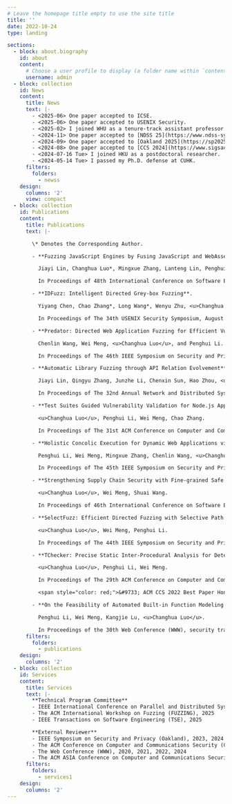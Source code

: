 ```yaml
---
# Leave the homepage title empty to use the site title
title: ''
date: 2022-10-24
type: landing

sections:
  - block: about.biography
    id: about
    content:
      # Choose a user profile to display (a folder name within `content/authors/`)
      username: admin
  - block: collection
    id: News
    content:
      title: News
      text: |-
        - <2025-06> One paper accepted to ICSE.
        - <2025-06> One paper accepted to USENIX Security.
        - <2025-02> I joined WHU as a tenure-track assistant professor.
        - <2024-11> One paper accepted to [NDSS 25](https://www.ndss-symposium.org/ndss2025/).
        - <2024-09> One paper accepted to [Oakland 2025](https://sp2025.ieee-security.org/cfpapers.html).
        - <2024-08> One paper accepted to [CCS 2024](https://www.sigsac.org/ccs/CCS2024/).
        - <2024-07-16 Tue> I joined HKU as a postdoctoral researcher.
        - <2024-05-14 Tue> I passed my Ph.D. defense at CUHK.
      filters:
        folders:
          - newss
    design:
      columns: '2'
      view: compact
  - block: collection
    id: Publications
    content:
      title: Publications
      text: |-

        \* Denotes the Corresponding Author.

        - **Fuzzing JavaScript Engines by Fusing JavaScript and WebAssembly**.

          Jiayi Lin, Changhua Luo*, Mingxue Zhang, Lanteng Lin, Penghui Li, Chenxiong Qian.

          In Proceedings of 48th International Conference on Software Engineering (ICSE), research track, April 2026.

        - **IDFuzz: Intelligent Directed Grey-box Fuzzing**.

          Yiyang Chen, Chao Zhang*, Long Wang*, Wenyu Zhu, <u>Changhua Luo</u>, Nuoqi Gui, Zheyu Ma, Xingjian Zhang, and Bingkai Su

          In Proceedings of The 34th USENIX Security Symposium, August 2025.

        - **Predator: Directed Web Application Fuzzing for Efficient Vulnerability Validation**. [[PDF]](papers/sp25_predator.pdf)[[code]](https://github.com/cuhk-seclab/Predator)

          Chenlin Wang, Wei Meng, <u>Changhua Luo</u>, and Penghui Li.

          In Proceedings of The 46th IEEE Symposium on Security and Privacy (Oakland), May 2025.

        - **Automatic Library Fuzzing through API Relation Evolvement**. [[PDF]](papers/ndss25_nexzzer.pdf)[[code]](https://figshare.com/s/9539927ac84ee6a7ac14)

          Jiayi Lin, Qingyu Zhang, Junzhe Li, Chenxin Sun, Hao Zhou, <u>Changhua Luo</u>\*, and Chenxiong Qian*.

          In Proceedings of The 32nd Annual Network and Distributed System Security Symposium (NDSS), Feb 2025.

        - **Test Suites Guided Vulnerability Validation for Node.js Applications**. [[PDF]](papers/ccs24_jsgo.pdf)[[code]](https://github.com/WHU-seclab/JSGo)

          <u>Changhua Luo</u>, Penghui Li, Wei Meng, Chao Zhang. 

          In Proceedings of The 31st ACM Conference on Computer and Communications Security (CCS), Oct 2024.

        - **Holistic Concolic Execution for Dynamic Web Applications via Symbolic Interpreter Analysis**. [[PDF]](papers/sp24_sia.pdf)[[code]](https://github.com/secureweb/symphp)

          Penghui Li, Wei Meng, Mingxue Zhang, Chenlin Wang, <u>Changhua Luo</u>. 

          In Proceedings of The 45th IEEE Symposium on Security and Privacy (Oakland), May 2024.

        - **Strengthening Supply Chain Security with Fine-grained Safe Patch Identification**. [[PDF]](papers/icse24_spatch.pdf)[[code]](https://github.com/cuhk-seclab/SPatch)

          <u>Changhua Luo</u>, Wei Meng, Shuai Wang. 

          In Proceedings of 46th International Conference on Software Engineering (ICSE), research track, April 2024.

        - **SelectFuzz: Efficient Directed Fuzzing with Selective Path Exploration**. [[PDF]](papers/sp23_selectfuzz.pdf)[[code]](https://github.com/cuhk-seclab/SelectFuzz)

          <u>Changhua Luo</u>, Wei Meng, Penghui Li.

          In Proceedings of The 44th IEEE Symposium on Security and Privacy (Oakland), May 2023.

        - **TChecker: Precise Static Inter-Procedural Analysis for Detecting Taint-Style Vulnerabilities in PHP Applications**. [[PDF]](papers/ccs22_tchecker.pdf)[[code]](https://github.com/cuhk-seclab/TChecker)

          <u>Changhua Luo</u>, Penghui Li, Wei Meng. 

          In Proceedings of The 29th ACM Conference on Computer and Communications Security (CCS), Nov 2022.

          <span style="color: red;">&#9733; ACM CCS 2022 Best Paper Honorable Mention, 20/971=2.06%.</span>

        - **On the Feasibility of Automated Built-in Function Modeling for PHP Symbolic Execution**. [[PDF]](papers/www21_xsym.pdf)[[code]](https://github.com/cuhk-seclab/xsym)

          Penghui Li, Wei Meng, Kangjie Lu, <u>Changhua Luo</u>. 

          In Proceedings of the 30th Web Conference (WWW), security track, Feb 2021.
      filters:
        folders:
          - publications
    design:
      columns: '2'
  - block: collection
    id: Services
    content:
      title: Services
      text: |-
        **Technical Program Committee**
        - IEEE International Conference on Parallel and Distributed Systems (ICPADS), 2024
        - The ACM International Workshop on Fuzzing (FUZZING), 2025
        - IEEE Transactions on Software Engineering (TSE), 2025

        **External Reviewer**
        - IEEE Symposium on Security and Privacy (Oakland), 2023, 2024
        - The ACM Conference on Computer and Communications Security (CCS), 2021, 2022, 2023, 2024
        - The Web Conference (WWW), 2020, 2021, 2022, 2024
        - The ACM ASIA Conference on Computer and Communications Security (ASIACCS), 2021, 2022
      filters:
        folders:
          - services1
    design:
      columns: '2'
---
```

